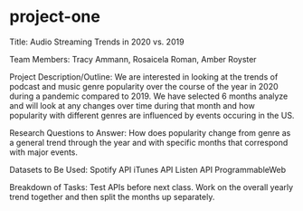 # project-one

Title: Audio Streaming Trends in 2020 vs. 2019

Team Members: Tracy Ammann, Rosaicela Roman, Amber Royster

Project Description/Outline: We are interested in looking at the trends of podcast and music genre popularity over the course of the year in 2020 during a pandemic compared to 2019. We have selected 6 months analyze and will look at any changes over time during that month and how popularity with different genres are influenced by events occuring in the US.

Research Questions to Answer: How does popularity change from genre as a general trend through the year and with specific months that correspond with major events.

Datasets to Be Used: Spotify API iTunes API Listen API ProgrammableWeb

Breakdown of Tasks: Test APIs before next class. Work on the overall yearly trend together and then split the months up separately.
